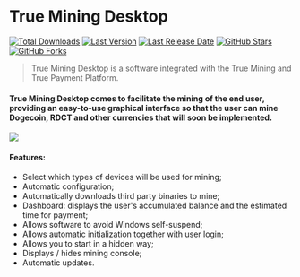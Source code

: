 # True Mining Desktop

[![Total Downloads](https://img.shields.io/github/downloads/True-Mining/TrueMiningDesktop/total.svg)](https://github.com/True-Mining/TrueMiningDesktop/releases/latest/download/TrueMiningDesktop.zip)
[![Last Version](https://img.shields.io/github/release/True-Mining/TrueMiningDesktop/all.svg)](https://github.com/True-Mining/TrueMiningDesktop/releases)
[![Last Release Date](https://img.shields.io/github/release-date/True-Mining/TrueMiningDesktop.svg)](https://github.com/True-Mining/TrueMiningDesktop/releases/latest)
[![GitHub Stars](https://img.shields.io/github/stars/True-Mining/TrueMiningDesktop.svg)](https://github.com/True-Mining/TrueMiningDesktop/stargazers)
[![GitHub Forks](https://img.shields.io/github/forks/True-Mining/TrueMiningDesktop.svg)](https://github.com/True-Mining/TrueMiningDesktop/network)

>True Mining Desktop is a software integrated with the True Mining and True Payment Platform.

#### True Mining Desktop comes to facilitate the mining of the end user, providing an easy-to-use graphical interface so that the user can mine Dogecoin, RDCT and other currencies that will soon be implemented.

![](https://raw.githubusercontent.com/True-Mining/TrueMiningDesktop/master/True%20Mining%20Desktop%20-%20Screenshot.png)

#### Features:
- Select which types of devices will be used for mining;
- Automatic configuration;
- Automatically downloads third party binaries to mine;
- Dashboard: displays the user's accumulated balance and the estimated time for payment;
- Allows software to avoid Windows self-suspend;
- Allows automatic initialization together with user login;
- Allows you to start in a hidden way;
- Displays / hides mining console;
- Automatic updates.
